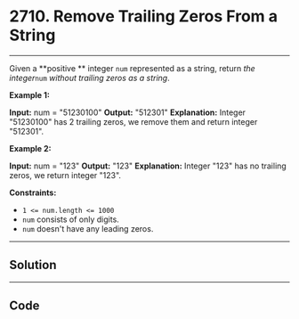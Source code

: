 # 2710. Remove Trailing Zeros From a String

---

Given a **positive ** integer `num` represented as a string, return _the integer_`num` _without trailing zeros as a string_.

 

**Example 1:**


**Input:** num = "51230100"
**Output:** "512301"
**Explanation:** Integer "51230100" has 2 trailing zeros, we remove them and return integer "512301".


**Example 2:**


**Input:** num = "123"
**Output:** "123"
**Explanation:** Integer "123" has no trailing zeros, we return integer "123".


 

**Constraints:**

  * `1 <= num.length <= 1000`
  * `num` consists of only digits.
  * `num` doesn't have any leading zeros.

---

## Solution



---

## Code
```python


```